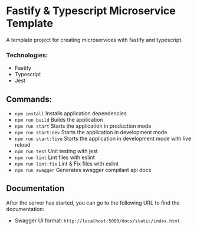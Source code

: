 # Fastify & Typescript Microservice Template
A template project for creating microservices with fastify and typescript.

### Technologies:

- Fastify
- Typescript
- Jest

## Commands:
- `npm install`   Installs application dependencies
- `npm run build`   Builds the application
- `npm run start`   Starts the application in production mode
- `npm run start:dev`   Starts the application in development mode
- `npm run start:live`   Starts the application in development mode with live reload
- `npm run test`   Unit testing with jest
- `npm run lint`   Lint files with eslint
- `npm run lint:fix`   Lint & Fix files with eslint
- `npm run swagger`   Generates swagger compilant api docs

## Documentation
After the server has started, you can go to the following URL to find the documentation:
- Swagger UI format: `http://localhost:5000/docs/static/index.html`
